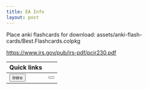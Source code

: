 ```yaml
---
title: EA Info
layout: post
---
```


<script> function button1() { window.open("/ea/assets/pdfs/vita/.pdf"); } </script>
<script> function button2() { window.open("/ea/assets/pdfs/vita/.pdf"); } </script>

Place anki flashcards for download: assets/anki-flash-cards/Best.Flashcards.colpkg

https://www.irs.gov/pub/irs-pdf/pcir230.pdf

| Quick links ||
|:-|:-|
|<button onclick="button1()">Intro</button>|<button onclick="button2()"></button>|

